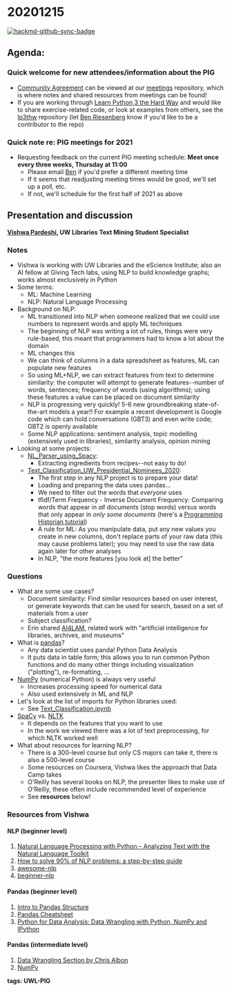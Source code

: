 # 20201215

[![hackmd-github-sync-badge](https://hackmd.io/LVvIjF5uRzetHE_Aay73fQ/badge)](https://hackmd.io/LVvIjF5uRzetHE_Aay73fQ)

## Agenda:

### Quick welcome for new attendees/information about the PIG

* [Community Agreement](https://github.com/uw-libraries-python-interest-group/meetings/blob/main/README.md#community-agreement) can be viewed at our [meetings](https://github.com/uw-libraries-python-interest-group/meetings) repository, which is where notes and shared resources from meetings can be found!
* If you are working through [Learn Python 3 the Hard Way](https://alliance-primo.hosted.exlibrisgroup.com/permalink/f/l9c4fq/CP71290856150001451) and would like to share exercise-related code, or look at examples from others, see the [lp3thw](https://github.com/uw-libraries-python-interest-group/lp3thw) repository \(let [Ben Riesenberg](mailto:ries07@uw.edu) know if you'd like to be a contributor to the repo\)

### Quick note re: PIG meetings for 2021

* Requesting feedback on the current PIG meeting schedule: **Meet once every three weeks, Thursday at 11:00**
  * Please email [Ben](mailto:ries07@uw.edu) if you'd prefer a different meeting time
  * If it seems that readjusting meeting times would be good, we'll set up a poll, etc.
  * If not, we'll schedule for the first half of 2021 as above

## Presentation and discussion

[**Vishwa Pardeshi**](https://github.com/vishwapardeshi)**, UW Libraries Text Mining Student Specialist**

### Notes

* Vishwa is working with UW Libraries and the eScience Institute; also an AI fellow at Giving Tech labs, using NLP to build knowledge graphs; works almost exclusively in Python
* Some terms:
  * ML: Machine Learning
  * NLP: Natural Language Processing
* Background on NLP:
  * ML transitioned into NLP when someone realized that we could use numbers to represent words and apply ML techniques
  * The beginning of NLP was writing a lot of rules, things were very rule-based, this meant that programmers had to know a lot about the domain
  * ML changes this
  * We can think of columns in a data spreadsheet as features, ML can populate new features
  * So using ML+NLP, we can extract features from text to determine similarity: the computer will attempt to generate features--number of words, sentences; frequency of words \(using algorithms\); using these features a value can be placed on document similarity
  * NLP is progressing very quickly! 5-6 new groundbreaking state-of-the-art models a year!! For example a recent development is Google code which can hold conversations \(GBT3\) and even write code; GBT2 is openly available 
  * Some NLP applications: sentiment analysis, topic modelling \(extensively used in libraries\), similarity analysis, opinion mining
* Looking at some projects:
  * [NL\_Parser\_using\_Spacy](https://github.com/vishwapardeshi/NL_Parser_using_Spacy): 
    * Extracting ingredients from recipes--not easy to do!
  * [Text\_Classification\_UW\_Presidential\_Nominees\_2020](https://github.com/vishwapardeshi/Text_Classification_US_Presidential_Nominees_2020):
    * The first step in any NLP project is to prepare your data!
    * Loading and preparing the data uses pandas...
    * We need to filter out the words that _everyone_ uses
    * tfidf/Term Frequency - Inverse Document Frequency: Comparing words that appear in _all documents_ \(stop words\) versus words that only appear in _only some documents_ \(here's a [Programming Historian tutorial](https://programminghistorian.org/en/lessons/analyzing-documents-with-tfidf)\)
    * A rule for ML: As you manipulate data, put any new values you create in new columns, don't replace parts of your raw data \(this may cause problems later\); you may need to use the raw data again later for other analyses
    * In NLP, "the more features \[you look at\] the better"

### Questions

* What are some use cases?
  * Document similarity: Find similar resources based on user interest, or generate keywords that can be used for search, based on a set of materials from a user
  * Subject classification?
  * Erin shared [AI4LAM](https://sites.google.com/view/ai4lam), related work with "artificial intelligence for libraries, archives, and museums"
* What is [pandas](https://pandas.pydata.org/)?
  * Any data scientist uses panda! Python Data Analysis
  * It puts data in table form; this allows you to run common Python functions and do many other things including visualization \("plotting"\), re-formatting, ...
* [NumPy](https://numpy.org/) \(numerical Python\) is always very useful
  * Increases processing speed for numerical data
  * Also used extensively in ML and NLP
* Let's look at the list of imports for Python libraries used:
  * See [Text\_Classification.ipynb](https://github.com/vishwapardeshi/Text_Classification_US_Presidential_Nominees_2020/blob/a8f37a68e4136c933d690c372f625ab245f50ccf/Text_Classification.ipynb)
* [SpaCy](https://spacy.io/) vs. [NLTK](https://www.nltk.org/)
  * It depends on the features that you want to use
  * In the work we viewed there was a lot of text preprocessing, for which NLTK worked well
* What about resources for learning NLP?
  * There is a 300-level course but only CS majors can take it, there is also a 500-level course
  * Some resources on Coursera, Vishwa likes the approach that Data Camp takes
  * O'Reilly has several books on NLP, the presenter likes to make use of O'Reilly, these often include recommended level of experience
  * See **resources** below!

### Resources from Vishwa

#### NLP \(beginner level\)

1. [Natural Language Processing with Python – Analyzing Text with the Natural Language Toolkit](http://www.nltk.org/book/)
2. [How to solve 90% of NLP problems: a step-by-step guide](https://blog.insightdatascience.com/how-to-solve-90-of-nlp-problems-a-step-by-step-guide-fda605278e4e)
3. [awesome-nlp](https://github.com/keon/awesome-nlp)
4. [beginner-nlp](https://github.com/gutfeeling/beginner_nlp)

#### Pandas \(beginner level\)

1. [Intro to Pandas Structure](http://www.gregreda.com/2013/10/26/intro-to-pandas-data-structures/)
2. [Pandas Cheatsheet](https://drive.google.com/file/d/1oySbjLpT_PuDf3hN66-mzSjcPIThBOmC/view)
3. [Python for Data Analysis: Data Wrangling with Python, NumPy and IPython](https://www.amazon.com/gp/product/1491957662/ref=as_li_tl?ie=UTF8&camp=1789&creative=9325&creativeASIN=1491957662&linkCode=as2&tag=dataschool-20&linkId=ddd3f08226c4d08a024a54fdb41e8475)

#### Pandas \(intermediate level\)

1. [Data Wrangling Section by Chris Albon](https://chrisalbon.com/)
2. [NumPy](https://www.youtube.com/watch?v=gtejJ3RCddE)

**tags: UWL-PIG**

